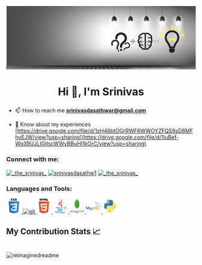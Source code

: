 ![Git Hub Banner](./github_wallpaper.jpg)
<h1 align="center">Hi 👋, I'm Srinivas</h1>
<h3 align="center"></h3>

- 📫 How to reach me **srinivasdasathwar@gmail.com**

- 📄 Know about my experiences [https://drive.google.com/file/d/1zH46btOGrRWF6WWOYZFQS9sD8MFhvEJW/view?usp=sharing](https://drive.google.com/file/d/1IuBef-Wq39UJLIGjtscWWyBBuHI1kOrC/view?usp=sharing)

<h3 align="left">Connect with me:</h3>
<p align="left">
<a href="https://instagram.com/_the_srinivas_" target="blank"><img align="center" src="https://raw.githubusercontent.com/rahuldkjain/github-profile-readme-generator/master/src/images/icons/Social/instagram.svg" alt="_the_srinivas_" height="30" width="40" /></a>
<a href="https://www.hackerrank.com/srinivasdasathw1" target="blank"><img align="center" src="https://raw.githubusercontent.com/rahuldkjain/github-profile-readme-generator/master/src/images/icons/Social/hackerrank.svg" alt="srinivasdasathw1" height="30" width="40" /></a>
<a href="https://www.leetcode.com/_the_srinivas_" target="blank"><img align="center" src="https://raw.githubusercontent.com/rahuldkjain/github-profile-readme-generator/master/src/images/icons/Social/leet-code.svg" alt="_the_srinivas_" height="30" width="40" /></a>
</p>


<h3 align="left">Languages and Tools:</h3>
<p align="left"> <a href="https://www.w3schools.com/css/" target="_blank" rel="noreferrer"> <img src="https://raw.githubusercontent.com/devicons/devicon/master/icons/css3/css3-original-wordmark.svg" alt="css3" width="40" height="40"/> </a> <a href="https://git-scm.com/" target="_blank" rel="noreferrer"> <img src="https://www.vectorlogo.zone/logos/git-scm/git-scm-icon.svg" alt="git" width="40" height="40"/> </a> <a href="https://www.w3.org/html/" target="_blank" rel="noreferrer"> <img src="https://raw.githubusercontent.com/devicons/devicon/master/icons/html5/html5-original-wordmark.svg" alt="html5" width="40" height="40"/> </a> <a href="https://www.java.com" target="_blank" rel="noreferrer"> <img src="https://raw.githubusercontent.com/devicons/devicon/master/icons/java/java-original.svg" alt="java" width="40" height="40"/> </a> <a href="https://www.mongodb.com/" target="_blank" rel="noreferrer"> <img src="https://raw.githubusercontent.com/devicons/devicon/master/icons/mongodb/mongodb-original-wordmark.svg" alt="mongodb" width="40" height="40"/> </a> <a href="https://www.mysql.com/" target="_blank" rel="noreferrer"> <img src="https://raw.githubusercontent.com/devicons/devicon/master/icons/mysql/mysql-original-wordmark.svg" alt="mysql" width="40" height="40"/> </a> <a href="https://www.python.org" target="_blank" rel="noreferrer"> <img src="https://raw.githubusercontent.com/devicons/devicon/master/icons/python/python-original.svg" alt="python" width="40" height="40"/> </a> </p>


<h2> My Contribution Stats 📈</h2>
<br/>
<img src="https://myreadme.vercel.app/api/embed/Srinivas-Dasathwar?panels=userstatistics,toprepositories,toplanguages,commitgraph" alt="reimaginedreadme" />


